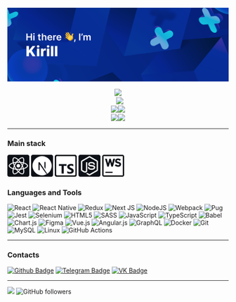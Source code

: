 <img src="./img/header.png" /></h1>

<div align="center"><img src="https://readme-typing-svg.herokuapp.com?center=true&vCenter=true&lines=Frontend+developer;Student+from+Russia"/></div>

<div align="center">&nbsp;&nbsp;<img src="https://github-profile-summary-cards.vercel.app/api/cards/profile-details?username=baikinkirill&theme=solarized_dark"/></div><div align="center"><img src="https://github-profile-summary-cards.vercel.app/api/cards/repos-per-language?username=baikinkirill&theme=solarized_dark"/><img src="https://github-profile-summary-cards.vercel.app/api/cards/most-commit-language?username=baikinkirill&theme=solarized_dark"/></div>
<div align="center"><img src="https://github-profile-summary-cards.vercel.app/api/cards/productive-time?username=baikinkirill&theme=solarized_dark&utcOffset=3"/><img src="https://github-profile-summary-cards.vercel.app/api/cards/stats?username=baikinkirill&theme=solarized_dark"/></div>

<hr/>

<h3>Main stack</h3>
<p><img alt="ReactJS" width="50px" src="/img/img.png"/>&nbsp;<img alt="NextJS" width="50px" src="/img/img_1.png"/>&nbsp;<img alt="TypeScript" width="50px" src="/img/img_2.png"/>&nbsp;<img alt="NodeJS" width="50px" src="/img/img_3.png"/>&nbsp;<img alt="WebStorm" width="50px" src="/img/img_4.png"/></p>

<h3>Languages and Tools</h3>

![React](https://img.shields.io/badge/react-%2320232a.svg?style=for-the-badge&logo=react&logoColor=%2361DAFB)
![React Native](https://img.shields.io/badge/react_native-%2320232a.svg?style=for-the-badge&logo=react&logoColor=%2361DAFB)
![Redux](https://img.shields.io/badge/redux-%23593d88.svg?style=for-the-badge&logo=redux&logoColor=white)
![Next JS](https://img.shields.io/badge/Next-black?style=for-the-badge&logo=next.js&logoColor=white)
![NodeJS](https://img.shields.io/badge/node.js-6DA55F?style=for-the-badge&logo=node.js&logoColor=white)
![Webpack](https://img.shields.io/badge/webpack-%238DD6F9.svg?style=for-the-badge&logo=webpack&logoColor=black)
![Pug](https://img.shields.io/badge/Pug-FFF?style=for-the-badge&logo=pug&logoColor=A86454) 
![Jest](https://img.shields.io/badge/-jest-%23C21325?style=for-the-badge&logo=jest&logoColor=white)
![Selenium](https://img.shields.io/badge/-selenium-%43B02A?style=for-the-badge&logo=selenium&logoColor=white)
![HTML5](https://img.shields.io/badge/html5-%23E34F26.svg?style=for-the-badge&logo=html5&logoColor=white)
![SASS](https://img.shields.io/badge/SASS-hotpink.svg?style=for-the-badge&logo=SASS&logoColor=white)
![JavaScript](https://img.shields.io/badge/javascript-%23323330.svg?style=for-the-badge&logo=javascript&logoColor=%23F7DF1E)
![TypeScript](https://img.shields.io/badge/typescript-%23007ACC.svg?style=for-the-badge&logo=typescript&logoColor=white)
![Babel](https://img.shields.io/badge/Babel-F9DC3e?style=for-the-badge&logo=babel&logoColor=black) 
![Chart.js](https://img.shields.io/badge/chart.js-F5788D.svg?style=for-the-badge&logo=chart.js&logoColor=white)
![Figma](https://img.shields.io/badge/figma-%23F24E1E.svg?style=for-the-badge&logo=figma&logoColor=white)
![Vue.js](https://img.shields.io/badge/vuejs-%2335495e.svg?style=for-the-badge&logo=vuedotjs&logoColor=%234FC08D)
![Angular.js](https://img.shields.io/badge/angular.js-%23E23237.svg?style=for-the-badge&logo=angularjs&logoColor=white)
![GraphQL](https://img.shields.io/badge/-GraphQL-E10098?style=for-the-badge&logo=graphql&logoColor=white)
![Docker](https://img.shields.io/badge/docker-%230db7ed.svg?style=for-the-badge&logo=docker&logoColor=white)
![Git](https://img.shields.io/badge/git-%23F05033.svg?style=for-the-badge&logo=git&logoColor=white)
![MySQL](https://img.shields.io/badge/mysql-%2300f.svg?style=for-the-badge&logo=mysql&logoColor=white)
![Linux](https://img.shields.io/badge/Linux-FCC624?style=for-the-badge&logo=linux&logoColor=black)
![GitHub Actions](https://img.shields.io/badge/github%20actions-%232671E5.svg?style=for-the-badge&logo=githubactions&logoColor=white)

<hr/>

<h3>Contacts</h3>

<a href="https://github.com/baikinkirill"><img src="https://img.shields.io/badge/Github-red?logo=Github&logoColor=white&style=for-the-badge" alt="Github Badge"/></a>
<a href="https://t.me/baikinkirill"><img src="https://img.shields.io/badge/Telegram-8cf?logo=Telegram&logoColor=white&style=for-the-badge" alt="Telegram Badge"/></a>
<a href="https://vk.com/baikinkirill"><img src="https://img.shields.io/badge/vk-blue?logo=VK&logoColor=white&style=for-the-badge" alt="VK Badge"/></a>

<hr/>

![](https://komarev.com/ghpvc/?username=baikinkirill)
![GitHub followers](https://img.shields.io/github/followers/baikinkirill?style=social)
